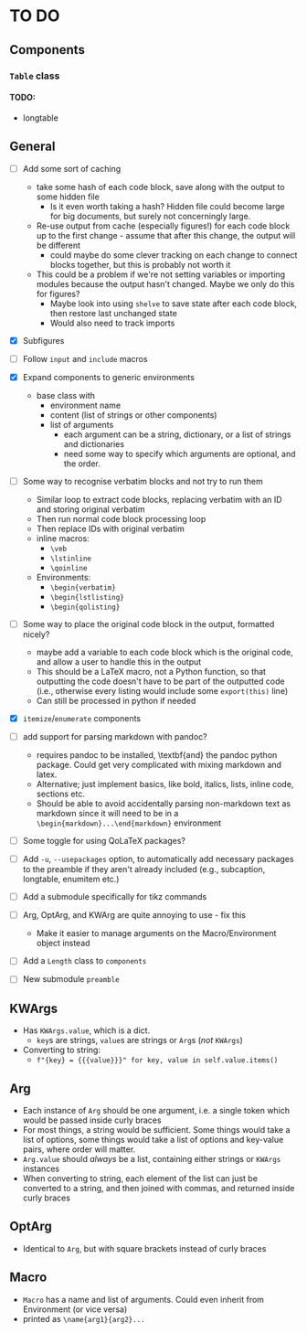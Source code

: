 # TO DO

## Components

### `Table` class

#### TODO:
- longtable


## General

- [ ] Add some sort of caching
    - take some hash of each code block, save along with the output to some hidden file
        - Is it even worth taking a hash? Hidden file could become large for big documents, but surely not concerningly large.
    - Re-use output from cache (especially figures!) for each code block up to the first change - assume that after this change, the output will be different
        - could maybe do some clever tracking on each change to connect blocks together, but this is probably not worth it
    - This could be a problem if we're not setting variables or importing modules because the output hasn't changed. Maybe we only do this for figures? 
        - Maybe look into using `shelve` to save state after each code block, then restore last unchanged state
        - Would also need to track imports
- [x] Subfigures
- [ ] Follow `input` and `include` macros
- [x] Expand components to generic environments
    - base class with
        - environment name
        - content (list of strings or other components)
        - list of arguments
            - each argument can be a string, dictionary, or a list of strings and dictionaries
            - need some way to specify which arguments are optional, and the order.
- [ ] Some way to recognise verbatim blocks and not try to run them
    - Similar loop to extract code blocks, replacing verbatim with an ID and storing original verbatim
    - Then run normal code block processing loop
    - Then replace IDs with original verbatim
    - inline macros:
        - `\veb`
        - `\lstinline`
        - `\qoinline`
    - Environments:
        - `\begin{verbatim}`
        - `\begin{lstlisting}`
        - `\begin{qolisting}`

- [ ] Some way to place the original code block in the output, formatted nicely?
    - maybe add a variable to each code block which is the original code, and allow a user to handle this in the output
    - This should be a LaTeX macro, not a Python function, so that outputting the code doesn't have to be part of the outputted code (i.e., otherwise every listing would include some `export(this)` line)
    - Can still be processed in python if needed
- [x] `itemize`/`enumerate` components
- [ ] add support for parsing markdown with pandoc?
    - requires pandoc to be installed, \textbf{and} the pandoc python package. Could get very complicated with mixing markdown and latex.
    - Alternative; just implement basics, like bold, italics, lists, inline code, sections etc.
    - Should be able to avoid accidentally parsing non-markdown text as markdown since it will need to be in a `\begin{markdown}...\end{markdown}` environment
- [ ] Some toggle for using QoLaTeX packages?
- [ ] Add `-u`, `--usepackages` option, to automatically add necessary packages to the preamble if they aren't already included (e.g., subcaption, longtable, enumitem etc.)
- [ ] Add a submodule specifically for tikz commands
- [ ] Arg, OptArg, and KWArg are quite annoying to use - fix this
    - Make it easier to manage arguments on the Macro/Environment object instead
- [ ] Add a `Length` class to `components`
- [ ] New submodule `preamble`

## KWArgs

- Has `KWArgs.value`, which is a dict.
    - `key`s are strings, `value`s are strings or `Arg`s (*not* `KWArgs`)
- Converting to string: 
    - `f"{key} = {{{value}}}" for key, value in self.value.items()`

## Arg

- Each instance of `Arg` should be one argument, i.e. a single token which would be passed inside curly braces
- For most things, a string would be sufficient. Some things would take a list of options, some things would take a list of options and key-value pairs, where order will matter.
- `Arg.value` should *always* be a list, containing either strings or `KWArgs` instances
- When converting to string, each element of the list can just be converted to a string, and then joined with commas, and returned inside curly braces

## OptArg

- Identical to `Arg`, but with square brackets instead of curly braces

## Macro

- `Macro` has a name and list of arguments. Could even inherit from Environment (or vice versa)
- printed as `\name{arg1}{arg2}...`
